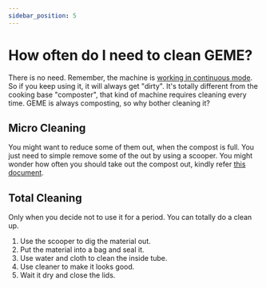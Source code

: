 ```yaml
---
sidebar_position: 5
---
```


# How often do I need to clean GEME?

There is no need.
Remember, the machine is [working in continuous mode](does-the-machine-automatic-turn-off). 
So if you keep using it, it will always get "dirty". 
It's totally different from the cooking base "composter", that kind of machine requires cleaning every time.
GEME is always composting, so why bother cleaning it?

## Micro Cleaning 
You might want to reduce some of them out, when the compost is full. 
You just need to simple remove some of the out by using a scooper.
You might wonder how often you should take out the compost out, kindly refer [this document](#). 

## Total Cleaning
Only when you decide not to use it for a period. You can totally do a clean up.

1. Use the scooper to dig the material out.
2. Put the material into a bag and seal it.
3. Use water and cloth to clean the inside tube.
4. Use cleaner to make it looks good.
5. Wait it dry and close the lids.
